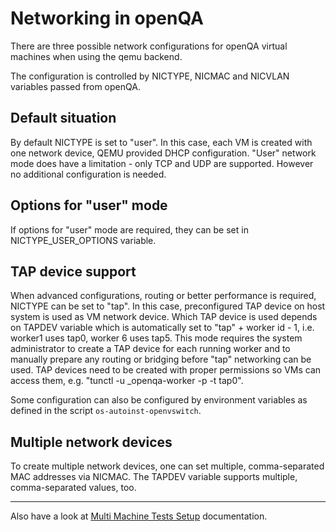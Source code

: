 # Networking in openQA
There are three possible network configurations for openQA virtual machines when using the
qemu backend.

The configuration is controlled by NICTYPE, NICMAC and NICVLAN variables passed from openQA.

## Default situation
By default NICTYPE is set to "user". In this case, each VM is created
with one network device, QEMU provided DHCP configuration. "User" network mode does have a
limitation - only TCP and UDP are supported. However no additional configuration is needed.

## Options for "user" mode
If options for "user" mode are required, they can be set in NICTYPE_USER_OPTIONS variable.

## TAP device support

When advanced configurations, routing or better performance is required,
NICTYPE can be set to "tap". In this case, preconfigured TAP device on host
system is used as VM network device.  Which TAP device is used depends on
TAPDEV variable which is automatically set to "tap" + worker id - 1, i.e.
worker1 uses tap0, worker 6 uses tap5. This mode requires the system
administrator to create a TAP device for each running worker and to manually
prepare any routing or bridging before "tap" networking can be used. TAP
devices need to be created with proper permissions so VMs can access them,
e.g. "tunctl -u _openqa-worker -p -t tap0".

Some configuration can also be configured by environment variables as defined
in the script `os-autoinst-openvswitch`.

## Multiple network devices
To create multiple network devices, one can set multiple, comma-separated MAC addresses
via NICMAC. The TAPDEV variable supports multiple, comma-separated values, too.

---

Also have a look at [Multi Machine Tests Setup](http://open.qa/docs/#_multi_machine_tests_setup)
documentation.
